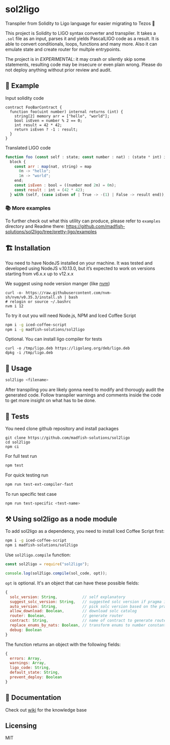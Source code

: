 # sol2ligo

Transpiler from Solidity to Ligo language for easier migrating to Tezos 🚀️

This project is Solidity to LIGO syntax converter and transpiler. It takes a `.sol` file as an input, parses it and yields PascalLIGO code as a result.
It is able to convert conditionals, loops, functions and many more. Also it can emulate state and create router for multple entrypoints.

The project is in _EXPERIMENTAL_: it may crash or silently skip some statements, resulting code may be insecure or even plain wrong. Please do not deploy anything without prior review and audit.

## 📖️ Example
Input solidity code

```solidity
contract FooBarContract {
  function foo(uint number) internal returns (int) {
    string[2] memory arr = ["hello", "world"];
    bool isEven = number % 2 == 0;
    int result = 42 * 42;
    return isEven ? -1 : result;
  }
}
```

Translated LIGO code
```js
function foo (const self : state; const number : nat) : (state * int) is
  block {
    const arr : map(nat, string) = map
      0n -> "hello";
      1n -> "world";
    end;
    const isEven : bool = ((number mod 2n) = 0n);
    const result : int = (42 * 42);
  } with (self, (case isEven of | True -> -(1) | False -> result end));
```

### 📚️ More examples 
To further check out what this utility can produce, please refer to `examples` directory and Readme there:
https://github.com/madfish-solutions/sol2ligo/tree/pretty-ligo/examples


## 🏗️ Installation
You need to have NodeJS installed on your machine.
It was tested and developed using NodeJS v.10.13.0, but it’s expected to work on versions starting from v6.x.x up to v12.x.x

We suggest using node version manger (like [nvm](https://github.com/nvm-sh/nvm))
```
curl -o- https://raw.githubusercontent.com/nvm-sh/nvm/v0.35.3/install.sh | bash
# relogin or source ~/.bashrc
nvm i 12
```

To try it out you will need Node.js, NPM and Iced Coffee Script

```sh
npm i -g iced-coffee-script
npm i -g madfish-solutions/sol2ligo
```

Optional. You can install ligo compiler for tests

```
curl -o /tmp/ligo.deb https://ligolang.org/deb/ligo.deb
dpkg -i /tmp/ligo.deb
```

## 🌈️ Usage

```sh
sol2ligo <filename>
```

After transpiling you are likely gonna need to modify and thorougly audit the generated code. Follow transpiler warnings and comments inside the code to get more insight on what has to be done.

## 🏥️ Tests
You need clone github repository and install packages
```
git clone https://github.com/madfish-solutions/sol2ligo
cd sol2ligo
npm ci
```

For full test run
```sh
npm test 
```

For quick testing run
```sh
npm run test-ext-compiler-fast
```

To run specific test case
```sh
npm run test-specific <test-name>
```

## ⚒ Using sol2ligo as a node module

To add sol2ligo as a dependency, you need to install Iced Coffee Script first:
```sh
npm i -g iced-coffee-script
npm i madfish-solutions/sol2ligo
```
Use `sol2ligo.compile` function:
```javascript
const sol2ligo = require("sol2ligo");

console.log(sol2ligo.compile(sol_code, opt));
```
`opt` is optional. It's an object that can have these possible fields:
```javascript
{
  solc_version: String,           // self explanatory
  suggest_solc_version: String,   // suggested solc version if pragma is not specified
  auto_version: String,           // pick solc version based on the pragma directive in sol_code
  allow_download: Boolean,        // download solc catalog
  router: Boolean,                // generate router
  contract: String,               // name of contract to generate router for
  replace_enums_by_nats: Boolean, // transform enums to number constants
  debug: Boolean
}
```
The function returns an object with the following fields:
```javascript
{
  errors: Array,
  warnings: Array,
  ligo_code: String,
  default_state: String,
  prevent_deploy: Boolean
}
```

## 📑️ Documentation
Check out [wiki](https://github.com/madfish-solutions/sol2ligo/wiki) for the knowledge base

## Licensing
MIT
